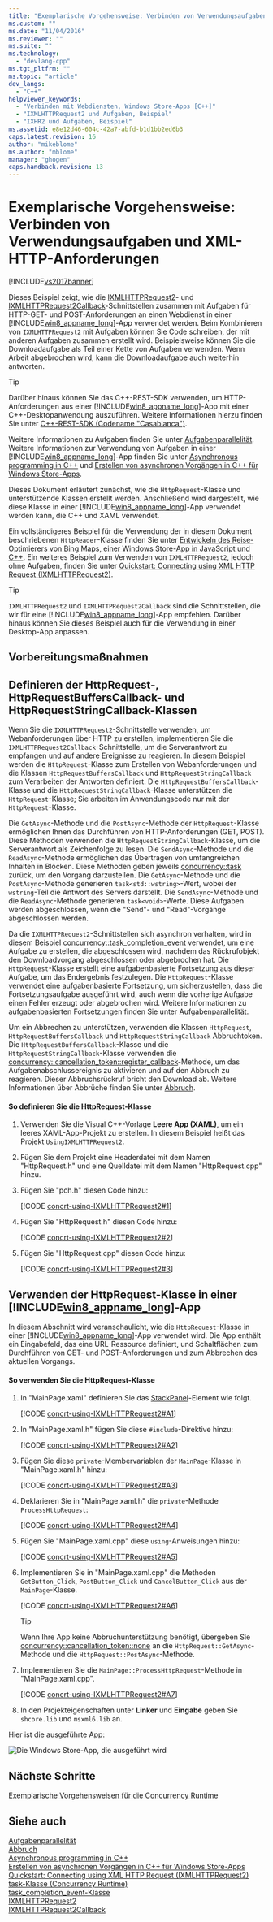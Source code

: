 ```yaml
---
title: "Exemplarische Vorgehensweise: Verbinden von Verwendungsaufgaben und XML-HTTP-Anforderungen | Microsoft Docs"
ms.custom: ""
ms.date: "11/04/2016"
ms.reviewer: ""
ms.suite: ""
ms.technology: 
  - "devlang-cpp"
ms.tgt_pltfrm: ""
ms.topic: "article"
dev_langs: 
  - "C++"
helpviewer_keywords: 
  - "Verbinden mit Webdiensten, Windows Store-Apps [C++]"
  - "IXMLHTTPRequest2 und Aufgaben, Beispiel"
  - "IXHR2 und Aufgaben, Beispiel"
ms.assetid: e8e12d46-604c-42a7-abfd-b1d1bb2ed6b3
caps.latest.revision: 16
author: "mikeblome"
ms.author: "mblome"
manager: "ghogen"
caps.handback.revision: 13
---
```

# Exemplarische Vorgehensweise: Verbinden von Verwendungsaufgaben und XML-HTTP-Anforderungen
[!INCLUDE[vs2017banner](../../assembler/inline/includes/vs2017banner.md)]

Dieses Beispiel zeigt, wie die [IXMLHTTPRequest2](assetId:///bbc11c4a-aecf-4d6d-8275-3e852e309908)\- und [IXMLHTTPRequest2Callback](assetId:///aa4b3f4c-6e28-458b-be25-6cce8865fc71)\-Schnittstellen zusammen mit Aufgaben für HTTP\-GET\- und POST\-Anforderungen an einen Webdienst in einer [!INCLUDE[win8_appname_long](../../build/includes/win8_appname_long_md.md)]\-App verwendet werden.  Beim Kombinieren von `IXMLHTTPRequest2` mit Aufgaben können Sie Code schreiben, der mit anderen Aufgaben zusammen erstellt wird.  Beispielsweise können Sie die Downloadaufgabe als Teil einer Kette von Aufgaben verwenden.  Wenn Arbeit abgebrochen wird, kann die Downloadaufgabe auch weiterhin antworten.  
  
> [!TIP]
>  Darüber hinaus können Sie das C\+\+\-REST\-SDK verwenden, um HTTP\-Anforderungen aus einer [!INCLUDE[win8_appname_long](../../build/includes/win8_appname_long_md.md)]\-App mit einer C\+\+\-Desktopanwendung auszuführen.  Weitere Informationen hierzu finden Sie unter [C\+\+\-REST\-SDK \(Codename "Casablanca"\)](../../top/cpp-rest-sdk-codename-casablanca.md).  
  
 Weitere Informationen zu Aufgaben finden Sie unter [Aufgabenparallelität](../../parallel/concrt/task-parallelism-concurrency-runtime.md).  Weitere Informationen zur Verwendung von Aufgaben in einer [!INCLUDE[win8_appname_long](../../build/includes/win8_appname_long_md.md)]\-App finden Sie unter [Asynchronous programming in C\+\+](assetId:///512700b7-7863-44cc-93a2-366938052f31) und [Erstellen von asynchronen Vorgängen in C\+\+ für Windows Store\-Apps](../../parallel/concrt/creating-asynchronous-operations-in-cpp-for-windows-store-apps.md).  
  
 Dieses Dokument erläutert zunächst, wie die `HttpRequest`\-Klasse und unterstützende Klassen erstellt werden.  Anschließend wird dargestellt, wie diese Klasse in einer [!INCLUDE[win8_appname_long](../../build/includes/win8_appname_long_md.md)]\-App verwendet werden kann, die C\+\+ und XAML verwendet.  
  
 Ein vollständigeres Beispiel für die Verwendung der in diesem Dokument beschriebenen `HttpReader`\-Klasse finden Sie unter [Entwickeln des Reise\-Optimierers von Bing Maps, einer Windows Store\-App in JavaScript und C\+\+](../Topic/Developing%20Bing%20Maps%20Trip%20Optimizer,%20a%20Windows%20Store%20app%20in%20JavaScript%20and%20C++.md).  Ein weiteres Beispiel zum Verwenden von `IXMLHTTPRequest2`, jedoch ohne Aufgaben, finden Sie unter [Quickstart: Connecting using XML HTTP Request \(IXMLHTTPRequest2\)](assetId:///cc7aed53-b2c5-4d83-b85d-cff2f5ba7b35).  
  
> [!TIP]
>  `IXMLHTTPRequest2` und `IXMLHTTPRequest2Callback` sind die Schnittstellen, die wir für eine [!INCLUDE[win8_appname_long](../../build/includes/win8_appname_long_md.md)]\-App empfehlen.  Darüber hinaus können Sie dieses Beispiel auch für die Verwendung in einer Desktop\-App anpassen.  
  
## Vorbereitungsmaßnahmen  
  
## Definieren der HttpRequest\-, HttpRequestBuffersCallback\- und HttpRequestStringCallback\-Klassen  
 Wenn Sie die `IXMLHTTPRequest2`\-Schnittstelle verwenden, um Webanforderungen über HTTP zu erstellen, implementieren Sie die `IXMLHTTPRequest2Callback`\-Schnittstelle, um die Serverantwort zu empfangen und auf andere Ereignisse zu reagieren.  In diesem Beispiel werden die `HttpRequest`\-Klasse zum Erstellen von Webanforderungen und die Klassen `HttpRequestBuffersCallback` und `HttpRequestStringCallback` zum Verarbeiten der Antworten definiert.  Die `HttpRequestBuffersCallback`\-Klasse und die `HttpRequestStringCallback`\-Klasse unterstützen die `HttpRequest`\-Klasse; Sie arbeiten im Anwendungscode nur mit der `HttpRequest`\-Klasse.  
  
 Die `GetAsync`\-Methode und die `PostAsync`\-Methode der `HttpRequest`\-Klasse ermöglichen Ihnen das Durchführen von HTTP\-Anforderungen \(GET, POST\).  Diese Methoden verwenden die `HttpRequestStringCallback`\-Klasse, um die Serverantwort als Zeichenfolge zu lesen.  Die `SendAsync`\-Methode und die `ReadAsync`\-Methode ermöglichen das Übertragen von umfangreichen Inhalten in Blöcken.  Diese Methoden geben jeweils [concurrency::task](../../parallel/concrt/reference/task-class-concurrency-runtime.md) zurück, um den Vorgang darzustellen.  Die `GetAsync`\-Methode und die `PostAsync`\-Methode generieren `task<std::wstring>`\-Wert, wobei der `wstring`\-Teil die Antwort des Servers darstellt.  Die `SendAsync`\-Methode und die `ReadAsync`\-Methode generieren `task<void>`\-Werte. Diese Aufgaben werden abgeschlossen, wenn die "Send"\- und "Read"\-Vorgänge abgeschlossen werden.  
  
 Da die `IXMLHTTPRequest2`\-Schnittstellen sich asynchron verhalten, wird in diesem Beispiel [concurrency::task\_completion\_event](../../parallel/concrt/reference/task-completion-event-class.md) verwendet, um eine Aufgabe zu erstellen, die abgeschlossen wird, nachdem das Rückrufobjekt den Downloadvorgang abgeschlossen oder abgebrochen hat.  Die `HttpRequest`\-Klasse erstellt eine aufgabenbasierte Fortsetzung aus dieser Aufgabe, um das Endergebnis festzulegen.  Die `HttpRequest`\-Klasse verwendet eine aufgabenbasierte Fortsetzung, um sicherzustellen, dass die Fortsetzungsaufgabe ausgeführt wird, auch wenn die vorherige Aufgabe einen Fehler erzeugt oder abgebrochen wird.  Weitere Informationen zu aufgabenbasierten Fortsetzungen finden Sie unter [Aufgabenparallelität](../../parallel/concrt/task-parallelism-concurrency-runtime.md).  
  
 Um ein Abbrechen zu unterstützen, verwenden die Klassen `HttpRequest`, `HttpRequestBuffersCallback` und `HttpRequestStringCallback` Abbruchtoken.  Die `HttpRequestBuffersCallback`\-Klasse und die `HttpRequestStringCallback`\-Klasse verwenden die [concurrency::cancellation\_token::register\_callback](../Topic/cancellation_token::register_callback%20Method.md)\-Methode, um das Aufgabenabschlussereignis zu aktivieren und auf den Abbruch zu reagieren.  Dieser Abbruchsrückruf bricht den Download ab.  Weitere Informationen über Abbrüche finden Sie unter [Abbruch](../../parallel/concrt/cancellation-in-the-ppl.md).  
  
#### So definieren Sie die HttpRequest\-Klasse  
  
1.  Verwenden Sie die Visual C\+\+\-Vorlage **Leere App \(XAML\)**, um ein leeres XAML\-App\-Projekt zu erstellen.  In diesem Beispiel heißt das Projekt `UsingIXMLHTTPRequest2`.  
  
2.  Fügen Sie dem Projekt eine Headerdatei mit dem Namen "HttpRequest.h" und eine Quelldatei mit dem Namen "HttpRequest.cpp" hinzu.  
  
3.  Fügen Sie "pch.h" diesen Code hinzu:  
  
     [!CODE [concrt-using-IXMLHTTPRequest2#1](concrt-using-IXMLHTTPRequest2#1)]  
  
4.  Fügen Sie "HttpRequest.h" diesen Code hinzu:  
  
     [!CODE [concrt-using-IXMLHTTPRequest2#2](concrt-using-IXMLHTTPRequest2#2)]  
  
5.  Fügen Sie "HttpRequest.cpp" diesen Code hinzu:  
  
     [!CODE [concrt-using-IXMLHTTPRequest2#3](concrt-using-IXMLHTTPRequest2#3)]  
  
## Verwenden der HttpRequest\-Klasse in einer [!INCLUDE[win8_appname_long](../../build/includes/win8_appname_long_md.md)]\-App  
 In diesem Abschnitt wird veranschaulicht, wie die `HttpRequest`\-Klasse in einer [!INCLUDE[win8_appname_long](../../build/includes/win8_appname_long_md.md)]\-App verwendet wird.  Die App enthält ein Eingabefeld, das eine URL\-Ressource definiert, und Schaltflächen zum Durchführen von GET\- und POST\-Anforderungen und zum Abbrechen des aktuellen Vorgangs.  
  
#### So verwenden Sie die HttpRequest\-Klasse  
  
1.  In "MainPage.xaml" definieren Sie das [StackPanel](http://msdn.microsoft.com/library/windows/apps/xaml/windows.ui.xaml.controls.stackpanel.aspx)\-Element wie folgt.  
  
     [!CODE [concrt-using-IXMLHTTPRequest2#A1](concrt-using-IXMLHTTPRequest2#A1)]  
  
2.  In "MainPage.xaml.h" fügen Sie diese `#include`\-Direktive hinzu:  
  
     [!CODE [concrt-using-IXMLHTTPRequest2#A2](concrt-using-IXMLHTTPRequest2#A2)]  
  
3.  Fügen Sie diese `private`\-Membervariablen der `MainPage`\-Klasse in "MainPage.xaml.h" hinzu:  
  
     [!CODE [concrt-using-IXMLHTTPRequest2#A3](concrt-using-IXMLHTTPRequest2#A3)]  
  
4.  Deklarieren Sie in "MainPage.xaml.h" die `private`\-Methode `ProcessHttpRequest`:  
  
     [!CODE [concrt-using-IXMLHTTPRequest2#A4](concrt-using-IXMLHTTPRequest2#A4)]  
  
5.  Fügen Sie "MainPage.xaml.cpp" diese `using`\-Anweisungen hinzu:  
  
     [!CODE [concrt-using-IXMLHTTPRequest2#A5](concrt-using-IXMLHTTPRequest2#A5)]  
  
6.  Implementieren Sie in "MainPage.xaml.cpp" die Methoden `GetButton_Click`, `PostButton_Click` und `CancelButton_Click` aus der `MainPage`\-Klasse.  
  
     [!CODE [concrt-using-IXMLHTTPRequest2#A6](concrt-using-IXMLHTTPRequest2#A6)]  
  
    > [!TIP]
    >  Wenn Ihre App keine Abbruchunterstützung benötigt, übergeben Sie [concurrency::cancellation\_token::none](../Topic/cancellation_token::none%20Method.md) an die `HttpRequest::GetAsync`\-Methode und die `HttpRequest::PostAsync`\-Methode.  
  
7.  Implementieren Sie die `MainPage::ProcessHttpRequest`\-Methode in "MainPage.xaml.cpp".  
  
     [!CODE [concrt-using-IXMLHTTPRequest2#A7](concrt-using-IXMLHTTPRequest2#A7)]  
  
8.  In den Projekteigenschaften unter **Linker** und **Eingabe** geben Sie `shcore.lib` und `msxml6.lib` an.  
  
 Hier ist die ausgeführte App:  
  
 ![Die Windows Store&#45;App, die ausgeführt wird](../../parallel/concrt/media/concrt_usingixhr2.png "ConcRT\_UsingIXHR2")  
  
## Nächste Schritte  
 [Exemplarische Vorgehensweisen für die Concurrency Runtime](../../parallel/concrt/concurrency-runtime-walkthroughs.md)  
  
## Siehe auch  
 [Aufgabenparallelität](../../parallel/concrt/task-parallelism-concurrency-runtime.md)   
 [Abbruch](../../parallel/concrt/cancellation-in-the-ppl.md)   
 [Asynchronous programming in C\+\+](assetId:///512700b7-7863-44cc-93a2-366938052f31)   
 [Erstellen von asynchronen Vorgängen in C\+\+ für Windows Store\-Apps](../../parallel/concrt/creating-asynchronous-operations-in-cpp-for-windows-store-apps.md)   
 [Quickstart: Connecting using XML HTTP Request \(IXMLHTTPRequest2\)](assetId:///cc7aed53-b2c5-4d83-b85d-cff2f5ba7b35)   
 [task\-Klasse \(Concurrency Runtime\)](../../parallel/concrt/reference/task-class-concurrency-runtime.md)   
 [task\_completion\_event\-Klasse](../../parallel/concrt/reference/task-completion-event-class.md)   
 [IXMLHTTPRequest2](assetId:///bbc11c4a-aecf-4d6d-8275-3e852e309908)   
 [IXMLHTTPRequest2Callback](assetId:///aa4b3f4c-6e28-458b-be25-6cce8865fc71)